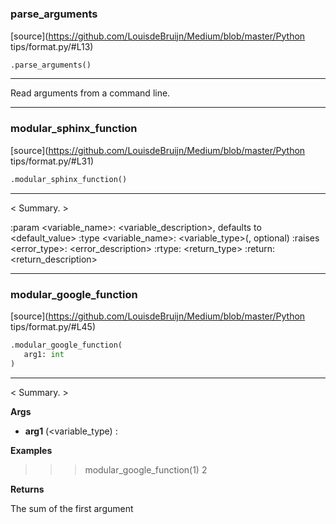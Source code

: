 #


### parse_arguments
[source](https://github.com/LouisdeBruijn/Medium/blob/master/Python tips/format.py/#L13)
```python
.parse_arguments()
```

---
Read arguments from a command line.

----


### modular_sphinx_function
[source](https://github.com/LouisdeBruijn/Medium/blob/master/Python tips/format.py/#L31)
```python
.modular_sphinx_function()
```

---
< Summary. >

:param <variable_name>: <variable_description>, defaults to <default_value>
:type <variable_name>: <variable_type>(, optional)
<other parameters and types>
:raises <error_type>: <error_description>
<other exceptions>
:rtype: <return_type>
:return: <return_description>

----


### modular_google_function
[source](https://github.com/LouisdeBruijn/Medium/blob/master/Python tips/format.py/#L45)
```python
.modular_google_function(
   arg1: int
)
```

---
< Summary. >


**Args**

* **arg1** (<variable_type) : <description>


**Examples**


>>> modular_google_function(1)
2


**Returns**


The sum of the first argument
